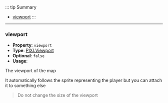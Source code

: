 ::: tip Summary
- [viewport](#viewport)
:::
---
### viewport
- **Property**: `viewport`
- **Type**: [PIXI.Viewport](https://github.com/davidfig/pixi-viewport)
- **Optional**: `false` 
- **Usage**:

 
The viewport of the map

It automatically follows the sprite representing the player but you can attach it to something else

> Do not change the size of the viewport

